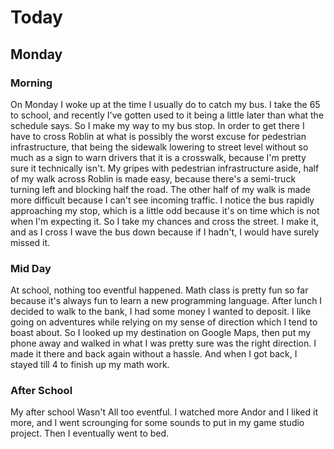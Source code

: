 # Today
## Monday
### Morning
On Monday I woke up at the time I usually do to catch my bus. I take the 65 to school, and recently I've gotten used to it being a little later than what the schedule says. So I make my way to my bus stop. In order to get there I have to cross Roblin at what is possibly the worst excuse for pedestrian infrastructure, that being the sidewalk lowering to street level without so much as a sign to warn drivers that it is a crosswalk, because I'm pretty sure it technically isn't. My gripes with pedestrian infrastructure aside, half of my walk across Roblin is made easy, because there's a semi-truck turning left and blocking half the road. The other half of my walk is made more difficult because I can't see incoming traffic. I notice the bus rapidly approaching my stop, which is a little odd because it's on time which is not when I'm expecting it. So I take my chances and cross the street. I make it, and as I cross I wave the bus down because if I hadn't, I would have surely missed it. 
### Mid Day
At school, nothing too eventful happened. Math class is pretty fun so far because it's always fun to learn a new programming language. After lunch I decided to walk to the bank, I had some money I wanted to deposit. I like going on adventures while relying on my sense of direction which I tend to boast about. So I looked up my destination on Google Maps, then put my phone away and walked in what I was pretty sure was the right direction. I made it there and back again without a hassle. And when I got back, I stayed till 4 to finish up my math work.
### After School
My after school Wasn't All too eventful. I watched more Andor and I liked it more, and I went scrounging for some sounds to put in my game studio project. Then I eventually went to bed.
